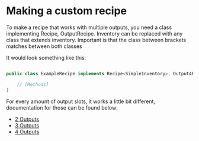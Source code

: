 # Making a custom recipe

To make a recipe that works with multiple outputs, you need a class implementing Recipe<Inventory>, OutputRecipe<Inventory>.
Inventory can be replaced with any class that extends inventory. Important is that the class between brackets matches between both classes

It would look something like this:

```java

public class ExampleRecipe implements Recipe<SimpleInventory>, Output4Recipe<SimpleInventory> {

    // [Methods]
}
```

For every amount of output slots, it works a little bit different, documentation for those can be found below:

- [2 Outputs](two-output-recipe/index.md)
- [3 Outputs](three-output-recipe/index.md)
- [4 Outputs](four-output-recipe/index.md)